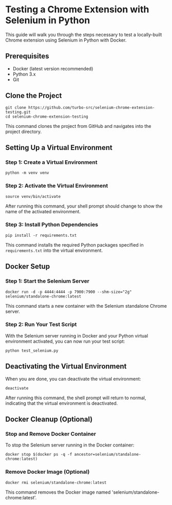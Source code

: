 # Testing a Chrome Extension with Selenium in Python

This guide will walk you through the steps necessary to test a locally-built Chrome extension using Selenium in Python with Docker.

## Prerequisites

- Docker (latest version recommended)
- Python 3.x
- Git

## Clone the Project

```
git clone https://github.com/turbo-src/selenium-chrome-extension-testing.git
cd selenium-chrome-extension-testing
```

This command clones the project from GitHub and navigates into the project directory.

## Setting Up a Virtual Environment

### Step 1: Create a Virtual Environment

```
python -m venv venv
```

### Step 2: Activate the Virtual Environment

```
source venv/bin/activate
```

After running this command, your shell prompt should change to show the name of the activated environment.

### Step 3: Install Python Dependencies

```
pip install -r requirements.txt
```

This command installs the required Python packages specified in `requirements.txt` into the virtual environment.

## Docker Setup

### Step 1: Start the Selenium Server

```
docker run -d -p 4444:4444 -p 7900:7900 --shm-size="2g" selenium/standalone-chrome:latest
```

This command starts a new container with the Selenium standalone Chrome server.

### Step 2: Run Your Test Script

With the Selenium server running in Docker and your Python virtual environment activated, you can now run your test script:

```
python test_selenium.py
```

## Deactivating the Virtual Environment

When you are done, you can deactivate the virtual environment:

```
deactivate
```

After running this command, the shell prompt will return to normal, indicating that the virtual environment is deactivated.

## Docker Cleanup (Optional)

### Stop and Remove Docker Container

To stop the Selenium server running in the Docker container:

```
docker stop $(docker ps -q -f ancestor=selenium/standalone-chrome:latest)
```

### Remove Docker Image (Optional)

```
docker rmi selenium/standalone-chrome:latest
```

This command removes the Docker image named 'selenium/standalone-chrome:latest'.